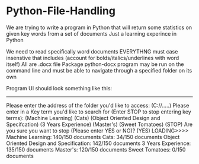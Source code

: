 # Python-File-Handling
We are trying to write a program in Python that will return some statistics on given key words from a set of documents
Just a learning experince in Python

We need to read specifically word documents
EVERYTHNG must case insenstive that includes (account for bolds/italics/underlines with word itself)
All are .docx file Package python-docx 
program may be run on the command line and must be able to navigate through a specified folder on its own

Program UI should look something like this:
_________________________________________________________________________________________________________________________________________
Please enter the address of the folder you'd like to access: (C://.....)
Please enter in a Key term you'd like to search for (Enter STOP to stop entering key terms): (Machine Learning)
(Cats)
(Object Oriented Design and Specifcation)
(3 Years Experience)
(Master's)
(Sweet Tomatoes)
(STOP)
Are you sure you want to stop (Please enter YES or NO)?
(YES)
LOADING>>>>
Machine Learning: 140/150 documents
Cats: 34/150 documents
Object Oriented Design and Specification: 142/150 documents
3 Years Experience: 135/150 documents
Master's: 120/150 documents
Sweet Tomatoes: 0/150 documents

